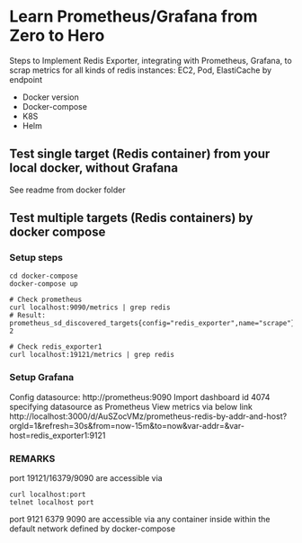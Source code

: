 # Learn Prometheus/Grafana from Zero to Hero

Steps to Implement Redis Exporter, integrating with Prometheus, Grafana, to scrap metrics for all kinds of redis instances: EC2, Pod, ElastiCache by endpoint

* Docker version
* Docker-compose
* K8S
* Helm

## Test single target (Redis container) from your local docker, without Grafana
See readme from docker folder

## Test multiple targets (Redis containers) by docker compose

### Setup steps
```
cd docker-compose
docker-compose up

# Check prometheus
curl localhost:9090/metrics | grep redis
# Result: prometheus_sd_discovered_targets{config="redis_exporter",name="scrape"} 2

# Check redis_exporter1
curl localhost:19121/metrics | grep redis
```

### Setup Grafana
Config datasource: http://prometheus:9090
Import dashboard id 4074 specifying datasource as Prometheus
View metrics via below link
http://localhost:3000/d/AuSZocVMz/prometheus-redis-by-addr-and-host?orgId=1&refresh=30s&from=now-15m&to=now&var-addr=&var-host=redis_exporter1:9121


### REMARKS
port 19121/16379/9090 are accessible via 
```
curl localhost:port
telnet localhost port
```

port 9121 6379 9090 are accessible via any container inside within the default network defined by docker-compose
